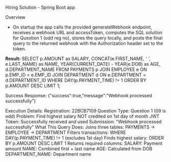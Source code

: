 Hiring Solution - Spring Boot app

Overview
- On startup the app calls the provided generateWebhook endpoint, receives a webhook URL and accessToken, computes the SQL solution for Question 1 (odd reg no), stores the query locally, and posts the final query to the returned webhook with the Authorization header set to the token.

**Result:**
SELECT 
    p.AMOUNT as SALARY,
    CONCAT(e.FIRST_NAME, ' ', e.LAST_NAME) as NAME,
    YEAR(CURRENT_DATE) - YEAR(e.DOB) as AGE,
    d.DEPARTMENT_NAME
FROM PAYMENTS p
JOIN EMPLOYEE e ON p.EMP_ID = e.EMP_ID
JOIN DEPARTMENT d ON e.DEPARTMENT = d.DEPARTMENT_ID
WHERE DAY(p.PAYMENT_TIME) != 1
ORDER BY p.AMOUNT DESC
LIMIT 1;

Success Response:
{"success":true,"message":"Webhook processed successfully"}

Execution Details: 
Registration: 22BCB7109
Question Type: Question 1 (09 is odd) 
Problem: Find highest salary NOT credited on 1st day of month JWT Token: Successfully received and used 
Submission: "Webhook processed successfully" What This Query Does: Joins three tables: PAYMENTS → EMPLOYEE → DEPARTMENT Filters transactions: WHERE DAY(p.PAYMENT_TIME) != 1 (excludes 1st day) 
Finds highest salary: ORDER BY p.AMOUNT DESC LIMIT 1 Returns required columns: SALARY: Payment amount NAME: Combined first + last name AGE: Calculated from DOB DEPARTMENT_NAME: Department name



